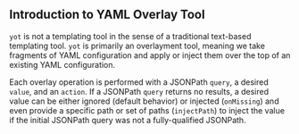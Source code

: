 ## Introduction to YAML Overlay Tool

`yot` is not a templating tool in the sense of a traditional text-based templating tool.  `yot` is primarily an overlayment tool, meaning we take fragments of YAML configuration and apply or inject them over the top of an existing YAML configuration.  

Each overlay operation is performed with a JSONPath `query`, a desired `value`, and an `action`.  If a JSONPath `query` returns no results, a desired value can be either ignored (default behavior) or injected (`onMissing`) and even provide a specific path or set of paths (`injectPath`) to inject the value if the initial JSONPath query was not a fully-qualified JSONPath.  
